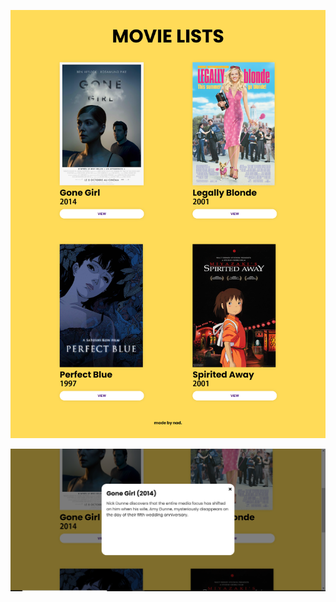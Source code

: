 ![SS_WEB_ALL](https://raw.githubusercontent.com/na-dhi-ra/TugasGDSCDay3/main/SS%20WEB/SS_WEB_ALL.png)


![SS_WEB_POPUP](https://raw.githubusercontent.com/na-dhi-ra/TugasGDSCDay3/main/SS%20WEB/SS_WEB_POPUP.png)